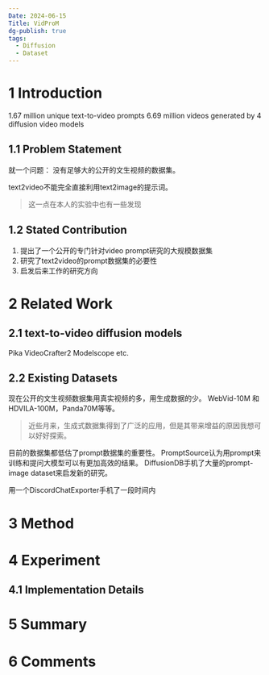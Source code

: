 ```yaml
---
Date: 2024-06-15
Title: VidProM
dg-publish: true
tags:
  - Diffusion
  - Dataset
---
```


# 1 Introduction

1.67 million unique text-to-video prompts 
6.69 million videos generated by 4 diffusion video models 
## 1.1 Problem Statement

就一个问题： 没有足够大的公开的文生视频的数据集。 

text2video不能完全直接利用text2image的提示词。 

> 这一点在本人的实验中也有一些发现


## 1.2 Stated Contribution

1. 提出了一个公开的专门针对video prompt研究的大规模数据集
2. 研究了text2video的prompt数据集的必要性
3. 启发后来工作的研究方向

# 2 Related Work

## 2.1 text-to-video diffusion models 
Pika VideoCrafter2 Modelscope etc. 

## 2.2 Existing Datasets
现在公开的文生视频数据集用真实视频的多，用生成数据的少。 WebVid-10M 和 HDVILA-100M，Panda70M等等。 


> 近些月来，生成式数据集得到了广泛的应用，但是其带来增益的原因我想可以好好探索。 

目前的数据集都低估了prompt数据集的重要性。 PromptSource认为用prompt来训练和提问大模型可以有更加高效的结果。 DiffusionDB手机了大量的prompt-image dataset来启发新的研究。 

用一个DiscordChatExporter手机了一段时间内

# 3 Method

# 4 Experiment
## 4.1 Implementation Details  

# 5 Summary

# 6 Comments


